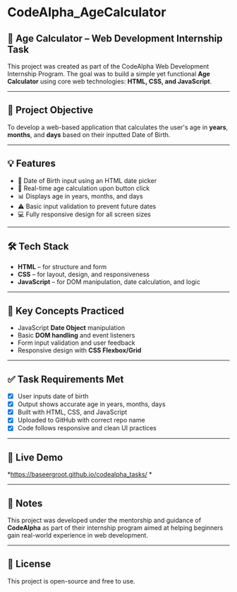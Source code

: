 # CodeAlpha_AgeCalculator

## 🔢 Age Calculator – Web Development Internship Task

This project was created as part of the CodeAlpha Web Development Internship Program. The goal was to build a simple yet functional **Age Calculator** using core web technologies: **HTML, CSS, and JavaScript**.

---

## 📌 Project Objective

To develop a web-based application that calculates the user's age in **years**, **months**, and **days** based on their inputted Date of Birth.

---

## 💡 Features

- 📅 Date of Birth input using an HTML date picker  
- 🔄 Real-time age calculation upon button click  
- 📊 Displays age in years, months, and days  
- ⚠️ Basic input validation to prevent future dates  
- 💻 Fully responsive design for all screen sizes  

---

## 🛠 Tech Stack

- **HTML** – for structure and form  
- **CSS** – for layout, design, and responsiveness  
- **JavaScript** – for DOM manipulation, date calculation, and logic

---

## 🎯 Key Concepts Practiced

- JavaScript **Date Object** manipulation  
- Basic **DOM handling** and event listeners  
- Form input validation and user feedback  
- Responsive design with **CSS Flexbox/Grid**

---

## ✅ Task Requirements Met

- [x] User inputs date of birth  
- [x] Output shows accurate age in years, months, days  
- [x] Built with HTML, CSS, and JavaScript  
- [x] Uploaded to GitHub with correct repo name  
- [x] Code follows responsive and clean UI practices

---

## 🔗 Live Demo

*https://baseergroot.github.io/codealpha_tasks/ *


---

## 📝 Notes

This project was developed under the mentorship and guidance of **CodeAlpha** as part of their internship program aimed at helping beginners gain real-world experience in web development.

---

## 📄 License

This project is open-source and free to use.
